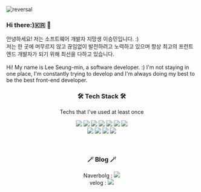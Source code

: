 ![reversal](https://capsule-render.vercel.app/api?height=150&text=SeungMai&fontColor=fff&type=Soft&reversal=true&color=gradient)

### Hi there:)🇰🇷 🖤
안녕하세요! 저는 소프트웨어 개발자 지망생 이승민입니다. :)<br />
저는 한 곳에 머무르지 않고 끊임없이 발전하려고 노력하고 있으며 항상 최고의 프런트엔드 개발자가 되기 위해 최선을 다하고 있습니다.
<br /><br />
Hi! My name is Lee Seung-min, a software developer. :)
I'm not staying in one place, I'm constantly trying to develop and I'm always doing my best to be the best front-end developer.

<h3 align="center">🛠 Tech Stack 🛠</h3>

<p align="center"> Techs that I've used at least once </p>

<p align="center">
<img text-align="center" src="https://img.shields.io/badge/HTML-E34F26?style=flat-square&logo=HTML5&logoColor=white"/></a>
<img src="https://img.shields.io/badge/CSS-1572B6?style=flat-square&logo=CSS3&logoColor=white"/></a>
<img src="https://img.shields.io/badge/Sass-cc6699?style=flat-square&logo=Sass&logoColor=white"/></a>
<img src="https://img.shields.io/badge/javaScript-F7DF1E?style=flat-square&logo=JavaScript&logoColor=white"/></a>
<img src="https://img.shields.io/badge/React-61DAFB?style=flat-square&logo=React&logoColor=white"/></a>
<img src="https://img.shields.io/badge/Redux-764ABC?style=flat-square&logo=Redux&logoColor=white"/></a>
<img src="https://img.shields.io/badge/styled-components-DB7093?style=flat-square&logo=styled-components&logoColor=white"/></a><br>
<img src="https://img.shields.io/badge/Git-F05032?style=flat-square&logo=Git&logoColor=white"/></a>
<img src="https://img.shields.io/badge/Firebase-FFCA28?style=flat-square&logo=Firebase&logoColor=white"/></a>
<img src="https://img.shields.io/badge/GitHub-181717?style=flat-square&logo=GitHub&logoColor=white"/></a>
<img src="https://img.shields.io/badge/aws-232F3E?style=flat-square&logo=Amazon aws&logoColor=white"/></a>
</p>
<br/>

<h3 align="center">🪄 Blog 🪄</h3>
<p align="center">
Naverbolg : <a href="https://blog.naver.com/dltmdals3785/222235431596"><img src="https://img.shields.io/badge/Naver Blog-03C75A?style=flat-square&logo=Naver&logoColor=white"/></a><br/>
velog : <a href="https://velog.io/@tmdals3785"><img src="https://img.shields.io/badge/Velog-5D87BF?style=flat-square&logo=Naver&logoColor=white"/></a>
</p>
